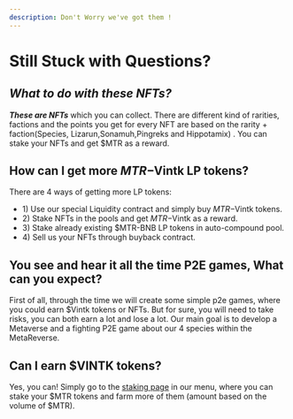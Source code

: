 ```yaml
---
description: Don't Worry we've got them !
---
```


# Still Stuck with Questions?

## _**What to do with these NFTs?**_

_**These are NFTs**_ which you can collect. There are different kind of rarities, factions and the points you get for every NFT are based on the rarity + faction(Species, Lizarun,Sonamuh,Pingreks and Hippotamix) . You can stake your NFTs and get $MTR as a reward.

## How can I get more $MTR-$Vintk LP tokens?

There are 4 ways of getting more LP tokens:

* 1\) Use our special Liquidity contract and simply buy $MTR-$Vintk tokens.
* 2\) Stake NFTs in the pools and get $MTR-$Vintk as a reward.
* 3\) Stake already existing $MTR-BNB LP tokens in auto-compound pool.
* 4\) Sell us your NFTs through buyback contract.

## You see and hear it all the time P2E games, What can you expect?

First of all, through the time we will create some simple p2e games, where you could earn $Vintk tokens or NFTs. But for sure, you will need to take risks, you can both earn a lot and lose a lot. Our main goal is to develop a Metaverse and a fighting P2E game about our 4 species within the MetaReverse.

## Can I earn $VINTK tokens?

Yes, you can! Simply go to the [staking page](https://www.farms.metareverse.finance) in our menu, where you can stake your $MTR tokens and farm more of them (amount based on the volume of $MTR).
